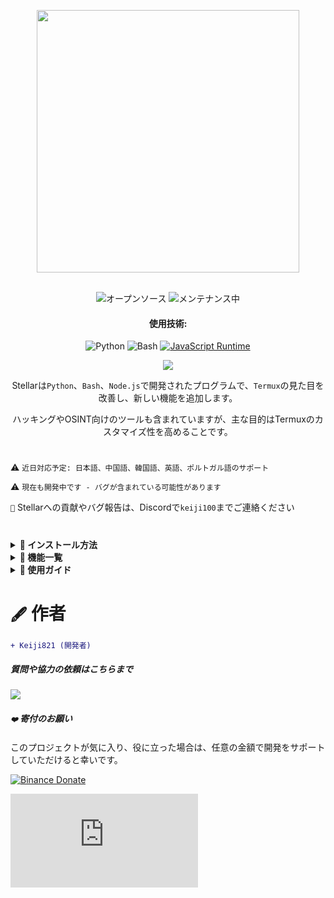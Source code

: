 <p align="center"> <kbd> <img src="https://i.pinimg.com/originals/02/87/d3/0287d3ba8b3330fca99f69e2001d3168.gif?semt=ais_hybrid&w=740" width="420"> </kbd><br><br>

<div align="center">

![オープンソース](https://img.shields.io/badge/オープンソース-3DA639?style=for-the-badge&logo=open-source-initiative&logoColor=white) ![メンテナンス中](https://img.shields.io/badge/メンテナンス中(はい)-2ea44f?style=for-the-badge)

<h4>使用技術:</h4>

![Python](https://img.shields.io/badge/Python-3776AB?style=for-the-badge&logo=python&logoColor=white)
![Bash](https://img.shields.io/badge/Shell_Script-121011?style=for-the-badge&logo=gnu-bash&logoColor=white)
[![JavaScript Runtime](https://img.shields.io/badge/JavaScript_Runtime-Node.js-yellow?style=for-the-badge&logo=javascript&logoColor=white&color=f7df1e&labelColor=000000)](https://nodejs.org/)

</div>

<div align="center">
    <img src="https://img.shields.io/badge/Stellar-6C00FF?style=for-the-badge&logo=stellar&logoColor=white&labelColor=121212"><br>
    <strong></strong>
</div>

<div align="center">

Stellarは`Python`、`Bash`、`Node.js`で開発されたプログラムで、`Termux`の見た目を改善し、新しい機能を追加します。

ハッキングやOSINT向けのツールも含まれていますが、主な目的はTermuxのカスタマイズ性を高めることです。

</div>

#

⚠️ `近日対応予定: 日本語、中国語、韓国語、英語、ポルトガル語のサポート`

⚠️ `現在も開発中です - バグが含まれている可能性があります`

`📌` Stellarへの貢献やバグ報告は、Discordで`keiji100`までご連絡ください

#

<details>
<summary><b>🔖 インストール方法</b></summary>

##### Stellarをインストールする手順:

```shell script
git clone https://github.com/Keiji821/Stellar
```

```shell script
cd Stellar
```

```shell script
bash install.sh
```

##### `bash install.sh`を実行すると自動的にインストールされます（安定したインターネット接続が必要です）。インストール後、Termuxセッションが再起動します。TORを正しく機能させるため、Termuxを完全に閉じてから再度開くことを推奨します。

</details>

<details>
<summary><b>📑 機能一覧</b></summary>

##### Stellar OSはOSINTやハッキング向けのコマンドを提供します（全てオプション）。主な目的はTermuxのカスタマイズです。

#### `🔧` システム
| コマンド       | 説明 |  
|--------------|-------------|  
| `reload`     | システムバナーを再読み込み |  
| `ui`         | バナーの見た目と色をカスタマイズ |  
| `uninstall`  | Stellarを完全にアンインストール |  
| `update`     | GitHubからStellarを更新 |  
| `bash`       | ターミナルセッションを再起動 |  
| `history -c` | コマンド履歴を消去 |  
| `reset`      | ターミナルを初期状態にリセット |  
| `my`         | Stellarプロフィールを表示 |  
| `userconf`   | Stellarプロフィールを設定 |  

#### `🛠️` ユーティリティ
| コマンド         | 説明 |  
|----------------|-------------|  
| `ia`           | 無料AI APIサービス |  
| `ia-image`     | AI画像生成ツール |  
| `translator`   | リアルタイム翻訳 |  
| `myip`         | 公開IPを表示 |  
| `passwordgen`  | 安全なパスワード生成 |  
| `encrypt-file` | ファイル暗号化ツール |  

#### `📡` OSINT (情報収集)  
| コマンド         | 説明 |  
|----------------|-------------|  
| `ipinfo`       | IPアドレス情報の取得 |  
| `urlinfo`      | URL分析ツール |  
| `userfinder`   | 複数プラットフォームでのユーザー検索 |  
| `phoneinfo`    | 電話番号検索 |  
| `metadatainfo` | ファイルメタデータ抽出 |  
| `emailsearch`  | メール検索ツール |  

#### `📱` Discord
| コマンド                | 説明 |  
|-----------------------|-------------|  
| `userinfo`            | ユーザー情報取得(ID使用) |  
| `serverinfo`          | サーバー情報取得(ID使用) |  
| `searchinvites`       | Discord招待リンク検索 |  
| `inviteinfo`          | 招待リンク分析 |  
| `role-mapper`         | サーバーロールマッピング(サーバーID必要) |  
| `mutual-servers`      | ユーザー間の共通サーバー確認 |  
| `webhook-mass-spam`   | Webhookスパムツール |  
| `mass-delete-channels`| チャンネル一括削除(所有サーバーのみ) |  

#### `📸` Instagram OSINT 
| コマンド        | 説明 |  
|---------------|-------------|  
| `profileinfo` | Instagramプロフィールメタデータ抽出 |  

#### `🛡️` ペネトレーションテスト 
| コマンド    | 説明 |  
|-----------|-------------|  
| `ddos`    | DDoS攻撃ツール(IP+ポート) |  
| `tunnel`  | 訪問者のIPを取得する画像をホスト |  

##### StellarはバックグラウンドでTORを実行し、匿名性を保護します。

</details>

<details>
<summary><b>📄 使用ガイド</b></summary>

##### 使い方は簡単です。インストール後、通常通りTermuxを使用できます。`ui`コマンドで以下をカスタマイズ可能:
- ASCIIアートの表示
- カラースキーム
- 背景色（ライト/ダークテーマ含む）

##### `ui`コマンドではTermuxのテーマ全体をカスタマイズでき、ダークからライト/ブルー背景などに変更できます。

</details>

#

# `🖋️` 作者

```diff
+ Keiji821 (開発者)
```

##### 質問や協力の依頼はこちらまで

<p align="left">
  <a href="https://discord.com/users/983476283491110932">
<img src="https://img.shields.io/badge/Discord-Keiji-%235865F2?style=for-the-badge&logo=discord&logoColor=white">
  </a>
</p>

##### `❤️` 寄付のお願い

このプロジェクトが気に入り、役に立った場合は、任意の金額で開発をサポートしていただけると幸いです。

[![Binance Donate](https://img.shields.io/badge/Binance%20Pay-F0B90B?style=for-the-badge&logo=binance&logoColor=white&label=寄付&labelColor=black&message=763579717)](https://pay.binance.com/en)

[![PayPal Donate](https://img.shields.io/badge/PayPal-00457C?style=for-the-badge&logo=paypal&logoColor=white&label=寄付&labelColor=003087&message=felixdppdcg69@gmail.com)](https://paypal.me/felixdppdcg69)